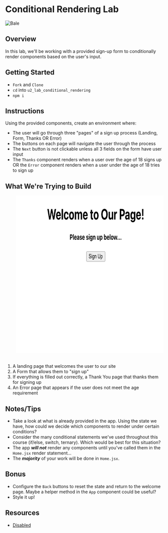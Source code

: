 # Conditional Rendering Lab

![Bale](https://external-content.duckduckgo.com/iu/?u=https%3A%2F%2Fmedia.giphy.com%2Fmedia%2FcQhWrl1CrGD04%2Fgiphy.gif&f=1&nofb=1)

## Overview

In this lab, we'll be working with a provided sign-up form to conditionally render components based on the user's input.

## Getting Started

- `Fork` and `Clone`
- `cd` into `u2_lab_conditional_rendering`
- `npm i`

## Instructions

Using the provided components, create an environment where:

- The user will go through three "pages" of a sign up process (Landing, Form, Thanks OR Error)
- The buttons on each page will navigate the user through the process
- The `Next` button is not clickable unless all 3 fields on the form have user input
- The `Thanks` component renders when a user over the age of 18 signs up OR the `Error` component renders when a user under the age of 18 tries to sign up

## What We're Trying to Build

<div align="center">
  <pre>
    <img src="./public/images/landing.png" height="500" />&nbsp;&nbsp;&nbsp;<img src="./public/images/form.png" height="500" />&nbsp;&nbsp;&nbsp;<img src="./public/images/thanks.png" height="500" />&nbsp;&nbsp;&nbsp;<img src="./public/images/error.png" height="500" />
  </pre>
</div>

1. A landing page that welcomes the user to our site
2. A Form that allows them to "sign up"
3. If everything is filled out correctly, a Thank You page that thanks them for signing up
4. An Error page that appears if the user does not meet the age requirement

## Notes/Tips

- Take a look at what is already provided in the app. Using the state we have, how could we decide which components to render under certain conditions?
- Consider the many conditional statements we've used throughout this course (if/else, switch, ternary). Which would be best for this situation?
- The app **_will not_** render any components until you've called them in the `Home.jsx` render statement...
- The **_majority_** of your work will be done in `Home.jsx`.

## Bonus

- Configure the `Back` buttons to reset the state and return to the welcome page. Maybe a helper method in the `App` component could be useful?
- Style it up!

## Resources
- [Disabled](https://developer.mozilla.org/en-US/docs/Web/HTML/Attributes/disabled)
